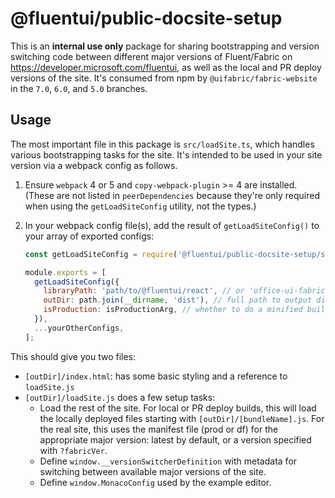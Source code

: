 # @fluentui/public-docsite-setup

This is an **internal use only** package for sharing bootstrapping and version switching code between different major versions of Fluent/Fabric on https://developer.microsoft.com/fluentui, as well as the local and PR deploy versions of the site. It's consumed from npm by `@uifabric/fabric-website` in the `7.0`, `6.0`, and `5.0` branches.

## Usage

The most important file in this package is `src/loadSite.ts`, which handles various bootstrapping tasks for the site. It's intended to be used in your site version via a webpack config as follows.

1. Ensure `webpack` 4 or 5 and `copy-webpack-plugin` >= 4 are installed. (These are not listed in `peerDependencies` because they're only required when using the `getLoadSiteConfig` utility, not the types.)

1. In your webpack config file(s), add the result of `getLoadSiteConfig()` to your array of exported configs:

   ```js
   const getLoadSiteConfig = require('@fluentui/public-docsite-setup/scripts/getLoadSiteConfig');

   module.exports = [
     getLoadSiteConfig({
       libraryPath: 'path/to/@fluentui/react', // or 'office-ui-fabric-react' if appropriate
       outDir: path.join(__dirname, 'dist'), // full path to output directory
       isProduction: isProductionArg, // whether to do a minified build (filename is the same regardless)
     }),
     ...yourOtherConfigs,
   ];
   ```

This should give you two files:

- `[outDir]/index.html`: has some basic styling and a reference to `loadSite.js`
- `[outDir]/loadSite.js` does a few setup tasks:
  - Load the rest of the site. For local or PR deploy builds, this will load the locally deployed files starting with `[outDir]/[bundleName].js`. For the real site, this uses the manifest file (prod or df) for the appropriate major version: latest by default, or a version specified with `?fabricVer`.
  - Define `window.__versionSwitcherDefinition` with metadata for switching between available major versions of the site.
  - Define `window.MonacoConfig` used by the example editor.
